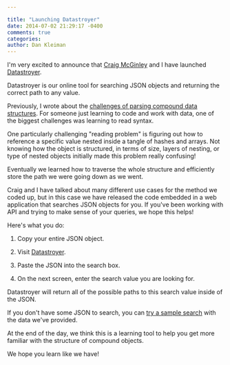 ```yaml
---

title: "Launching Datastroyer"
date: 2014-07-02 21:29:17 -0400
comments: true
categories:
author: Dan Kleiman
---
```


I'm very excited to announce that [Craig McGinley](https://github.com/craigmcginley) and I have launched [Datastroyer](http://datastroyer.herokuapp.com/).

Datastroyer is our online tool for searching JSON objects and returning the correct path to any value.
<!--more-->

Previously, I wrote about the [challenges of parsing compound data structures](/blog/2014/05/25/building-a-learning-tool-for-compound-data-structures/). For someone just learning to code and work with data, one of the biggest challenges was learning to read syntax.

One particularly challenging "reading problem" is figuring out how to reference a specific value nested inside a tangle of hashes and arrays. Not knowing how the object is structured, in terms of size, layers of nesting, or type of nested objects initially made this problem really confusing!

Eventually we learned how to traverse the whole structure and efficiently store the path we were going down as we went.

Craig and I have talked about many different use cases for the method we coded up, but in this case we have released the code embedded in a web application that searches JSON objects for you. If you've been working with API and trying to make sense of your queries, we hope this helps!

Here's what you do:

1. Copy your entire JSON object.

2. Visit [Datastroyer](http://datastroyer.herokuapp.com/).

3. Paste the JSON into the search box.

4. On the next screen, enter the search value you are looking for.

Datastroyer will return all of the possible paths to this search value inside of the JSON.

If you don't have some JSON to search, you can [try a sample search](http://datastroyer.herokuapp.com/data) with the data we've provided.

At the end of the day, we think this is a learning tool to help you get more familiar with the structure of compound objects.

We hope you learn like we have!

